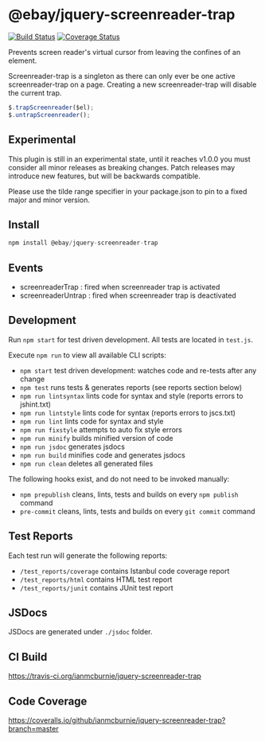 # @ebay/jquery-screenreader-trap

<p>
    <a href="https://travis-ci.org/ianmcburnie/jquery-screenreader-trap"><img src="https://api.travis-ci.org/ianmcburnie/jquery-screenreader-trap.svg?branch=master" alt="Build Status" /></a>
    <a href='https://coveralls.io/github/ianmcburnie/jquery-screenreader-trap?branch=master'><img src='https://coveralls.io/repos/ianmcburnie/jquery-screenreader-trap/badge.svg?branch=master&service=github' alt='Coverage Status' /></a>
</p>

Prevents screen reader's virtual cursor from leaving the confines of an element.

Screenreader-trap is a singleton as there can only ever be one active
screenreader-trap on a page. Creating a new screenreader-trap will disable the
current trap.

```js
$.trapScreenreader($el);
$.untrapScreenreader();
```

## Experimental

This plugin is still in an experimental state, until it reaches v1.0.0 you must
consider all minor releases as breaking changes. Patch releases may introduce
new features, but will be backwards compatible.

Please use the tilde range specifier in your package.json to pin to a fixed
major and minor version.

## Install

```js
npm install @ebay/jquery-screenreader-trap
```

## Events

* screenreaderTrap : fired when screenreader trap is activated
* screenreaderUntrap : fired when screenreader trap is deactivated

## Development

Run `npm start` for test driven development. All tests are located in `test.js`.

Execute `npm run` to view all available CLI scripts:

* `npm start` test driven development: watches code and re-tests after any change
* `npm test` runs tests & generates reports (see reports section below)
* `npm run lintsyntax` lints code for syntax and style (reports errors to jshint.txt)
* `npm run lintstyle` lints code for syntax (reports errors to jscs.txt)
* `npm run lint` lints code for syntax and style
* `npm run fixstyle` attempts to auto fix style errors
* `npm run minify` builds minified version of code
* `npm run jsdoc` generates jsdocs
* `npm run build` minifies code and generates jsdocs
* `npm run clean` deletes all generated files

The following hooks exist, and do not need to be invoked manually:

* `npm prepublish` cleans, lints, tests and builds on every `npm publish` command
* `pre-commit` cleans, lints, tests and builds on every `git commit` command

## Test Reports

Each test run will generate the following reports:

* `/test_reports/coverage` contains Istanbul code coverage report
* `/test_reports/html` contains HTML test report
* `/test_reports/junit` contains JUnit test report

## JSDocs

JSDocs are generated under `./jsdoc` folder.

## CI Build

https://travis-ci.org/ianmcburnie/jquery-screenreader-trap

## Code Coverage

https://coveralls.io/github/ianmcburnie/jquery-screenreader-trap?branch=master

